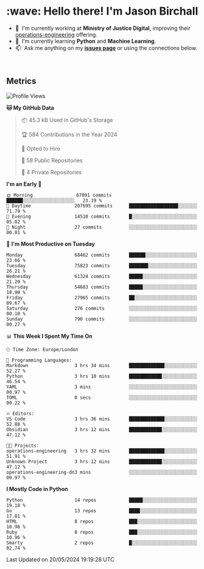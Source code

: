 <h1 align="left" id="jason-title">:wave: Hello there! I'm Jason Birchall</h1>

- :office: &nbsp;I'm currently working at **Ministry of Justice Digital**, improving their [operations-engineering](https://github.com/ministryofjustice/operations-engineering) offering.
- :seedling: &nbsp;I’m currently learning **Python** and **Machine Learning**.
- :mailbox: &nbsp;Ask me anything on my **[issues page]** or using the connections below.


<br>


<h2>Metrics</h2>

<!--START_SECTION:waka-->
![Profile Views](http://img.shields.io/badge/Profile%20Views-1-blue)

**🐱 My GitHub Data** 

> 📦 45.3 kB Used in GitHub's Storage 
 > 
> 🏆 584 Contributions in the Year 2024
 > 
> 💼 Opted to Hire
 > 
> 📜 58 Public Repositories 
 > 
> 🔑 4 Private Repositories 
 > 
**I'm an Early 🐤** 

```text
🌞 Morning                67091 commits       ██████░░░░░░░░░░░░░░░░░░░   23.19 % 
🌆 Daytime                207695 commits      ██████████████████░░░░░░░   71.79 % 
🌃 Evening                14510 commits       █░░░░░░░░░░░░░░░░░░░░░░░░   05.02 % 
🌙 Night                  27 commits          ░░░░░░░░░░░░░░░░░░░░░░░░░   00.01 % 
```
📅 **I'm Most Productive on Tuesday** 

```text
Monday                   68462 commits       ██████░░░░░░░░░░░░░░░░░░░   23.66 % 
Tuesday                  75823 commits       ███████░░░░░░░░░░░░░░░░░░   26.21 % 
Wednesday                61324 commits       █████░░░░░░░░░░░░░░░░░░░░   21.20 % 
Thursday                 54683 commits       █████░░░░░░░░░░░░░░░░░░░░   18.90 % 
Friday                   27965 commits       ██░░░░░░░░░░░░░░░░░░░░░░░   09.67 % 
Saturday                 276 commits         ░░░░░░░░░░░░░░░░░░░░░░░░░   00.10 % 
Sunday                   790 commits         ░░░░░░░░░░░░░░░░░░░░░░░░░   00.27 % 
```


📊 **This Week I Spent My Time On** 

```text
🕑︎ Time Zone: Europe/London

💬 Programming Languages: 
Markdown                 3 hrs 34 mins       █████████████░░░░░░░░░░░░   52.27 % 
Python                   3 hrs 10 mins       ████████████░░░░░░░░░░░░░   46.54 % 
YAML                     3 mins              ░░░░░░░░░░░░░░░░░░░░░░░░░   00.97 % 
TOML                     0 secs              ░░░░░░░░░░░░░░░░░░░░░░░░░   00.22 % 

🔥 Editors: 
VS Code                  3 hrs 36 mins       █████████████░░░░░░░░░░░░   52.88 % 
Obsidian                 3 hrs 12 mins       ████████████░░░░░░░░░░░░░   47.12 % 

🐱‍💻 Projects: 
operations-engineering   3 hrs 32 mins       █████████████░░░░░░░░░░░░   51.91 % 
Unknown Project          3 hrs 12 mins       ████████████░░░░░░░░░░░░░   47.12 % 
operations-engineering-dn3 mins              ░░░░░░░░░░░░░░░░░░░░░░░░░   00.97 % 
```

**I Mostly Code in Python** 

```text
Python                   14 repos            █████░░░░░░░░░░░░░░░░░░░░   19.18 % 
Go                       13 repos            ████░░░░░░░░░░░░░░░░░░░░░   17.81 % 
HTML                     8 repos             ███░░░░░░░░░░░░░░░░░░░░░░   10.96 % 
Ruby                     8 repos             ███░░░░░░░░░░░░░░░░░░░░░░   10.96 % 
Smarty                   2 repos             █░░░░░░░░░░░░░░░░░░░░░░░░   02.74 % 
```




 Last Updated on 20/05/2024 19:19:28 UTC
<!--END_SECTION:waka-->

<!-- links -->

[issues page]: https://github.com/jasonBirchall/jasonBirchall/issues "jasonBirchall/issues"
